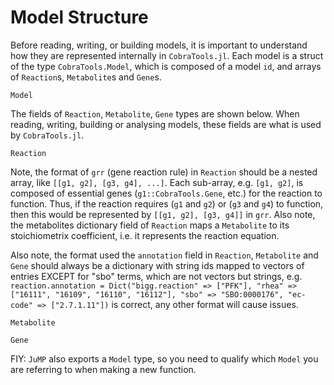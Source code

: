 # Model Structure
Before reading, writing, or building models, it is important to understand how they are represented internally in `CobraTools.jl`.
Each model is a struct of the type `CobraTools.Model`, which is composed of a model `id`, and arrays of `Reaction`s, `Metabolite`s and `Gene`s. 
```@docs
Model
```
The fields of `Reaction`, `Metabolite`, `Gene` types are shown below. 
When reading, writing, building or analysing models, these fields are what is used by `CobraTools.jl`.
```@docs
Reaction
```
Note, the format of `grr` (gene reaction rule) in `Reaction` should be a nested array, like `[[g1, g2], [g3, g4], ...]`. 
Each sub-array, e.g. `[g1, g2]`, is composed of essential genes (`g1::CobraTools.Gene`, etc.) for the reaction to function. 
Thus, if the reaction requires (`g1` and `g2`) or (`g3` and `g4`) to function, then this would be represented by `[[g1, g2], [g3, g4]]` in `grr`. Also note, the metabolites dictionary field of `Reaction` maps a `Metabolite` to its stoichiometrix coefficient, i.e. it represents the reaction equation.

Also note, the format used the `annotation` field in `Reaction`, `Metabolite` and `Gene` should always be a dictionary with string ids mapped to vectors of entries EXCEPT for "sbo" terms, which are not vectors but strings, e.g. `reaction.annotation = Dict("bigg.reaction" => ["PFK"], "rhea" => ["16111", "16109", "16110", "16112"], "sbo" => "SBO:0000176", "ec-code" => ["2.7.1.11"])` is correct, any other format will cause issues.
```@docs
Metabolite
```
```@docs
Gene
```
FIY: `JuMP` also exports a `Model` type, so you need to qualify which `Model` you are referring to when making a new function.